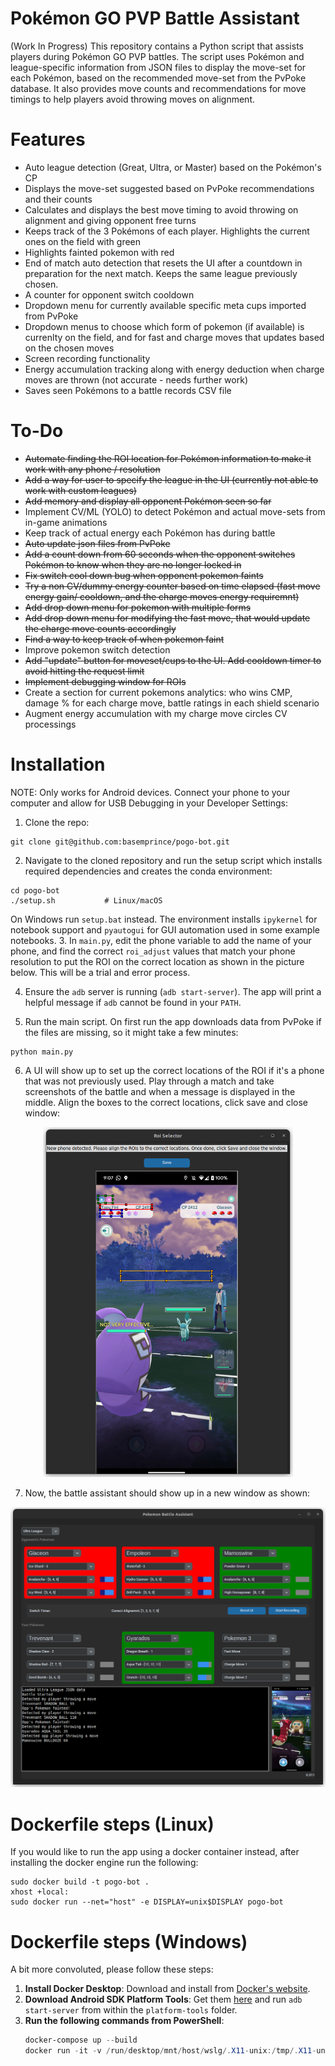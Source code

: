 # Pokémon GO PVP Battle Assistant

(Work In Progress) This repository contains a Python script that assists players during Pokémon GO PVP battles. The script uses Pokémon and league-specific information from JSON files to display the move-set for each Pokémon, based on the recommended move-set from the PvPoke database. It also provides move counts and recommendations for move timings to help players avoid throwing moves on alignment.

# Features
* Auto league detection (Great, Ultra, or Master) based on the Pokémon's CP
* Displays the move-set suggested based on PvPoke recommendations and their counts
* Calculates and displays the best move timing to avoid throwing on alignment and giving opponent free turns
* Keeps track of the 3 Pokémons of each player. Highlights the current ones on the field with green
* Highlights fainted pokemon with red
* End of match auto detection that resets the UI after a countdown in preparation for the next match. Keeps the same league previously chosen.
* A counter for opponent switch cooldown
* Dropdown menu for currently available specific meta cups imported from PvPoke
* Dropdown menus to choose which form of pokemon (if available) is currenlty on the field, and for fast and charge moves that updates based on the chosen moves
* Screen recording functionality
* Energy accumulation tracking along with energy deduction when charge moves are thrown (not accurate - needs further work)
* Saves seen Pokémons to a battle records CSV file

# To-Do
* <del> Automate finding the ROI location for Pokémon information to make it work with any phone / resolution
* <del> Add a way for user to specify the league in the UI (currently not able to work with custom leagues)
* <del> Add memory and display all opponent Pokémon seen so far
* Implement CV/ML (YOLO) to detect Pokémon and actual move-sets from in-game animations
* Keep track of actual energy each Pokémon has during battle
* <del> Auto update json files from PvPoke
* <del> Add a count down from 60 seconds when the opponent switches Pokémon to know when they are no longer locked in
* <del> Fix switch cool down bug when opponent pokemon faints
* <del> Try a non CV/dummy energy counter based on time elapsed (fast move energy gain/ cooldown, and the charge moves energy requiremnt)
* <del> Add drop down menu for pokemon with multiple forms
* <del> Add drop down menu for modifying the fast move, that would update the charge move counts accordingly
* <del> Find a way to keep track of when pokemon faint
* Improve pokemon switch detection
* <del> Add "update" button for moveset/cups to the UI. Add cooldown timer to avoid hitting the request limit
* <del> Implement debugging window for ROIs
* Create a section for current pokemons analytics: who wins CMP, damage % for each charge move, battle ratings in each shield scenario
* Augment energy accumulation with my charge move circles CV processings

# Installation
NOTE: Only works for Android devices. Connect your phone to your computer and allow for USB Debugging in your Developer Settings:

1. Clone the repo: 
```
git clone git@github.com:basemprince/pogo-bot.git
```
2. Navigate to the cloned repository and run the setup script which installs
   required dependencies and creates the conda environment:
```
cd pogo-bot
./setup.sh           # Linux/macOS
```
   On Windows run `setup.bat` instead. The environment installs `ipykernel` for
   notebook support and `pyautogui` for GUI automation used in some example
   notebooks.
3. In `main.py`, edit the phone variable to add the name of your phone, and
   find the correct `roi_adjust` values that match your phone resolution to put
   the ROI on the correct location as shown in the picture below. This will be
   a trial and error process.

4. Ensure the `adb` server is running (`adb start-server`). The app will print a
   helpful message if `adb` cannot be found in your `PATH`.

5. Run the main script. On first run the app downloads data from PvPoke if the
   files are missing, so it might take a few minutes:
```
python main.py
```
6. A UI will show up to set up the correct locations of the ROI if it's a phone
   that was not previously used. Play through a match and take screenshots of the
   battle and when a message is displayed in the middle. Align the boxes to the
   correct locations, click save and close window:
<p align="center">
<img src="templates/roi_selector.png" width="400">
</p>


7. Now, the battle assistant should show up in a new window as shown:
<p align="center">
<img src="templates/app-ui.png" width="600">
</p>

# Dockerfile steps (Linux)
If you would like to run the app using a docker container instead, after installing the docker engine run the following:
```
sudo docker build -t pogo-bot .
xhost +local:
sudo docker run --net="host" -e DISPLAY=unix$DISPLAY pogo-bot

```

# Dockerfile steps (Windows)
A bit more convoluted, please follow these steps:

1. **Install Docker Desktop**: Download and install from [Docker's website](https://www.docker.com/products/docker-desktop).
2. **Download Android SDK Platform Tools**: Get them [here](https://developer.android.com/tools/releases/platform-tools) and run `adb start-server` from within the `platform-tools` folder.
3. **Run the following commands from PowerShell**:
   ```powershell
   docker-compose up --build
   docker run -it -v /run/desktop/mnt/host/wslg/.X11-unix:/tmp/.X11-unix -v /run/desktop/mnt/host/wslg:/mnt/wslg -e DISPLAY=:0 -e WAYLAND_DISPLAY=wayland-0 -e XDG_RUNTIME_DIR=/mnt/wslg/runtime-dir -e PULSE_SERVER=/mnt/wslg/PulseServer pogo-pvp-assistant-img

